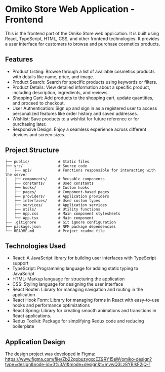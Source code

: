# Omiko Store Web Application - Frontend

This is the frontend part of the Omiko Store web application. It is built using React, TypeScript, HTML, CSS, and other frontend technologies. It provides a user interface for customers to browse and purchase cosmetics products.

## Features

- Product Listing: Browse through a list of available cosmetics products with details like name, price, and image.
- Product Search: Search for specific products using keywords or filters.
- Product Details: View detailed information about a specific product, including description, ingredients, and reviews.
- Shopping Cart: Add products to the shopping cart, update quantities, and proceed to checkout.
- User Authentication: Sign up and sign in as a registered user to access personalized features like order history and saved addresses.
- Wishlist: Save products to a wishlist for future reference or for purchasing later.
- Responsive Design: Enjoy a seamless experience across different devices and screen sizes.

## Project Structure

```
├── public/             # Static files
├── src/                # Source code
│   ├── api/            # Functions responsible for interacting with the server
│   ├── components/     # Reusable components
│   ├── constants/      # Used constants
│   ├── hooks/          # Custom hooks
│   ├── pages/          # Component-based pages
│   ├── providers/      # Application providers
│   ├── interfaces/     # Used custom types
│   ├── services/       # Application services
│   ├── utils/          # Utility functions
│   ├── App.css         # Main component stylesheets
│   └── App.tsx         # Main component
├── .gitignore          # Git ignore configuration
├── package.json        # NPM package dependencies
└── README.md           # Project readme file
```

## Technologies Used

- React: A JavaScript library for building user interfaces with TypeScript support
- TypeScript: Programming language for adding static typing to JavaScript
- HTML: Markup language for structuring the application
- CSS: Styling language for designing the user interface
- React Router: Library for managing navigation and routing in the application
- React Hook Form: Library for managing forms in React with easy-to-use hooks and performance optimizations
- React Spring: Library for creating smooth animations and transitions in React applications.
- Redux Toolkit: Package for simplifying Redux code and reducing boilerplate

## Application Design

The design project was developed in Figma:
https://www.figma.com/file/Zb22qobuzygxcEZ9RY15eW/omiko-design?type=design&node-id=0%3A1&mode=design&t=mvwQ3Lz8YBIkF2jQ-1
